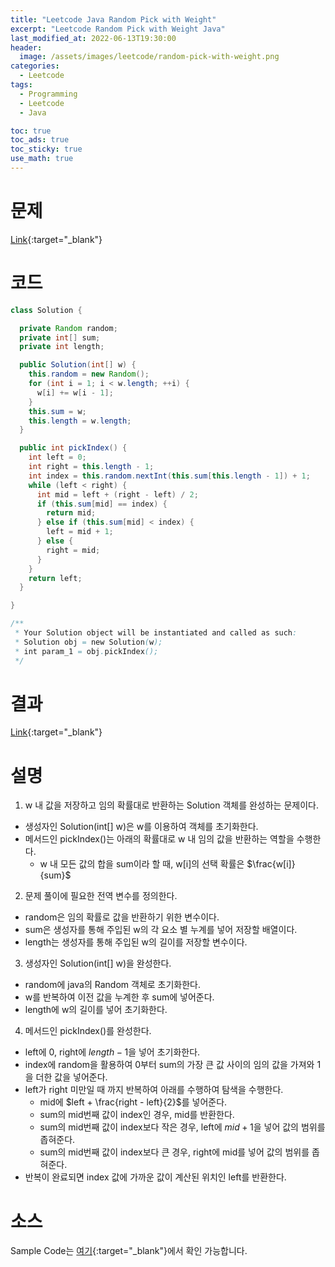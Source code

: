 ```yaml
---
title: "Leetcode Java Random Pick with Weight"
excerpt: "Leetcode Random Pick with Weight Java"
last_modified_at: 2022-06-13T19:30:00
header:
  image: /assets/images/leetcode/random-pick-with-weight.png
categories:
  - Leetcode
tags:
  - Programming
  - Leetcode
  - Java

toc: true
toc_ads: true
toc_sticky: true
use_math: true
---
```

# 문제
[Link](https://leetcode.com/problems/random-pick-with-weight/){:target="_blank"}

# 코드
```java
class Solution {

  private Random random;
  private int[] sum;
  private int length;

  public Solution(int[] w) {
    this.random = new Random();
    for (int i = 1; i < w.length; ++i) {
      w[i] += w[i - 1];
    }
    this.sum = w;
    this.length = w.length;
  }

  public int pickIndex() {
    int left = 0;
    int right = this.length - 1;
    int index = this.random.nextInt(this.sum[this.length - 1]) + 1;
    while (left < right) {
      int mid = left + (right - left) / 2;
      if (this.sum[mid] == index) {
        return mid;
      } else if (this.sum[mid] < index) {
        left = mid + 1;
      } else {
        right = mid;
      }
    }
    return left;
  }

}

/**
 * Your Solution object will be instantiated and called as such:
 * Solution obj = new Solution(w);
 * int param_1 = obj.pickIndex();
 */
```

# 결과
[Link](https://leetcode.com/submissions/detail/721150148/){:target="_blank"}

# 설명
1. w 내 값을 저장하고 임의 확률대로 반환하는 Solution 객체를 완성하는 문제이다.
- 생성자인 Solution(int[] w)은 w를 이용하여 객체를 초기화한다.
- 메서드인 pickIndex()는 아래의 확률대로 w 내 임의 값을 반환하는 역할을 수행한다.
  - w 내 모든 값의 합을 sum이라 할 때, w[i]의 선택 확률은 $\frac{w[i]}{sum}$

2. 문제 풀이에 필요한 전역 변수를 정의한다.
- random은 임의 확률로 값을 반환하기 위한 변수이다.
- sum은 생성자를 통해 주입된 w의 각 요소 별 누계를 넣어 저장할 배열이다.
- length는 생성자를 통해 주입된 w의 길이를 저장할 변수이다.

3. 생성자인 Solution(int[] w)을 완성한다.
- random에 java의 Random 객체로 초기화한다.
- w를 반복하여 이전 값을 누계한 후 sum에 넣어준다.
- length에 w의 길이를 넣어 초기화한다.

4. 메서드인 pickIndex()를 완성한다.
- left에 0, right에 $length - 1$을 넣어 초기화한다.
- index에 random을 활용하여 0부터 sum의 가장 큰 값 사이의 임의 값을 가져와 1을 더한 값을 넣어준다.
- left가 right 미만일 때 까지 반복하여 아래를 수행하여 탐색을 수행한다.
  - mid에 $left + \frac{right - left}{2}$를 넣어준다.
  - sum의 mid번째 값이 index인 경우, mid를 반환한다.
  - sum의 mid번째 값이 index보다 작은 경우, left에 $mid + 1$을 넣어 값의 범위를 좁혀준다.
  - sum의 mid번째 값이 index보다 큰 경우, right에 mid를 넣어 값의 범위를 좁혀준다.
- 반복이 완료되면 index 값에 가까운 값이 계산된 위치인 left를 반환한다.

# 소스
Sample Code는 [여기](https://github.com/GracefulSoul/leetcode/blob/master/src/main/java/gracefulsoul/object/solution/random/pick/weight/Solution.java){:target="_blank"}에서 확인 가능합니다.